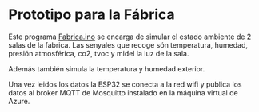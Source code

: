 # Prototipo para la Fábrica

Este programa [Fabrica.ino](Fabrica.ino) se encarga de simular el estado ambiente de 2 salas de la fabrica. Las senyales que recoge són temperatura, humedad, presión atmosférica, co2, tvoc y midel la luz de la sala.

Además también simula la temperatura y humedad exterior.

Una vez leidos los datos la ESP32 se conecta a la red wifi y publica los datos al broker MQTT de Mosquitto instalado en la máquina virtual de Azure.
